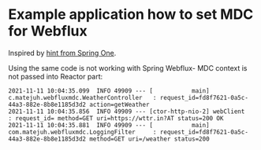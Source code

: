 # Example application how to set MDC for Webflux

Inspired by [hint from Spring One](https://github.com/OlegDokuka/reactor-by-examples/blob/master/src/main/java/com/example/demo/ExampleMDC.java).

Using the same code is not working with Spring Webflux- MDC context is not passed into Reactor part:

```
2021-11-11 10:04:35.099  INFO 49909 --- [           main] c.matejuh.webfluxmdc.WeatherController   : request_id=fd8f7621-0a5c-44a3-882e-8b8e1185d3d2 action=getWeather
2021-11-11 10:04:35.856  INFO 49909 --- [ctor-http-nio-2] webClient                                : request_id= method=GET uri=https://wttr.in?AT status=200 OK
2021-11-11 10:04:35.881  INFO 49909 --- [           main] com.matejuh.webfluxmdc.LoggingFilter     : request_id=fd8f7621-0a5c-44a3-882e-8b8e1185d3d2 method=GET uri=/weather status=200
```
